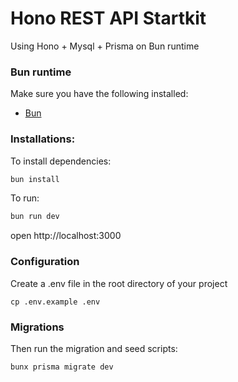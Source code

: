# Hono REST API Startkit

Using Hono + Mysql + Prisma on Bun runtime

### Bun runtime

Make sure you have the following installed:

- [Bun](https://bun.sh)

### Installations:

To install dependencies:

```sh
bun install
```

To run:

```sh
bun run dev
```

open http://localhost:3000

### Configuration

Create a .env file in the root directory of your project

```
cp .env.example .env
```

### Migrations

Then run the migration and seed scripts:

```bash
bunx prisma migrate dev
```
